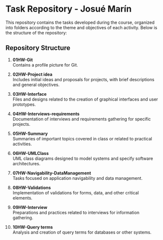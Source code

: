 # Task Repository - Josué Marín

This repository contains the tasks developed during the course, organized into folders according to the theme and objectives of each activity. Below is the structure of the repository:

## Repository Structure

1. **01HW-Git**  
   Contains a profile picture for Git.

2. **02HW-Project idea**  
   Includes initial ideas and proposals for projects, with brief descriptions and general objectives.

3. **03HW-Interface**  
   Files and designs related to the creation of graphical interfaces and user prototypes.

4. **04HW-Interviews-requirements**  
   Documentation of interviews and requirements gathering for specific projects.

5. **05HW-Summary**  
   Summaries of important topics covered in class or related to practical activities.

6. **06HW-UMLClass**  
   UML class diagrams designed to model systems and specify software architectures.

7. **07HW-Navigability-DataManagement**  
   Tasks focused on application navigability and data management.

8. **08HW-Validations**  
   Implementation of validations for forms, data, and other critical elements.

9. **09HW-Interview**  
   Preparations and practices related to interviews for information gathering.

10. **10HW-Query terms**  
    Analysis and creation of query terms for databases or other systems.